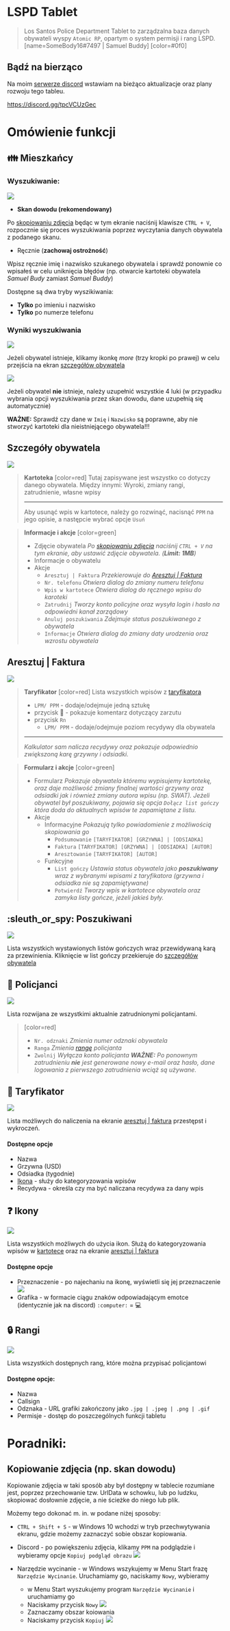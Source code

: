 # LSPD Tablet

> Los Santos Police Department Tablet to zarządzalna baza danych obywateli wyspy `Atomic RP`, opartym o system permisji i rang LSPD.
> [name=SomeBody16#7497 | Samuel Buddy] [color=#0f0]

## Bądź na bierząco

Na moim [serwerze discord](https://discord.gg/tpcVCUzGec) wstawiam na bieżąco aktualizacje oraz plany rozwoju tego tableu.

https://discord.gg/tpcVCUzGec

# Omówienie funkcji

## :family: Mieszkańcy

### Wyszukiwanie:
![](https://i.imgur.com/gou6CZr.png)

- **Skan dowodu (rekomendowany)**

Po [skopiowaniu zdjęcia](#Kopiowanie-zdjęcia-np-skan-dowodu) będąc w tym ekranie naciśnij klawisze `CTRL + V`, rozpocznie się proces wyszukiwania poprzez wyczytania danych obywatela z podanego skanu.

- Ręcznie (**zachowaj ostrożność**)

Wpisz ręcznie imię i nazwisko szukanego obywatela i sprawdź ponownie co wpisałeś w celu uniknięcia błędów (np. otwarcie kartoteki obywatela *Samuel Budy* zamiast *Samuel Buddy*)

Dostępne są dwa tryby wyszikiwania:
- **Tylko** po imieniu i nazwisko
- **Tylko** po numerze telefonu

### Wyniki wyszukiwania
![](https://i.imgur.com/TiStIwY.png)

Jeżeli obywatel istnieje, klikamy ikonkę *more* (trzy kropki po prawej) w celu przejścia na ekran [szczegółów obywatela](#Szczegóły-obywatela)

![](https://i.imgur.com/dRS690O.png)

Jeżeli obywatel **nie** istnieje, należy uzupełnić wszystkie 4 luki (w przypadku wybrania opcji wyszukiwania przez skan dowodu, dane uzupełnią się automatycznie)

**WAŻNE:** Sprawdź czy dane w `Imię` i `Nazwisko` są poprawne, aby nie stworzyć kartoteki dla nieistniejącego obywatela!!!


## Szczegóły obywatela
![](https://i.imgur.com/nlaH4GB.png)

> **Kartoteka**
> [color=red]
> Tutaj zapisywane jest wszystko co dotyczy danego obywatela.
> Między innymi: Wyroki, zmiany rangi, zatrudnienie, własne wpisy
> ___
> Aby usunąć wpis w kartotece, należy go rozwinąć, nacisnąć `PPM` na jego opisie, a następcie wybrać opcje `Usuń`

> **Informacje i akcje**
> [color=green]
> - Zdjęcie obywatela
> *Po [skopiowaniu zdjęcia](#Kopiowanie-zdjęcia-np-skan-dowodu) naciśnij `CTRL + V` na tym ekranie, aby ustawić zdjęcie obywatela. (**Limit: 1MB**)*
> - Informacje o obywatelu
> - Akcje
>   - `Aresztuj | Faktura`
>   *Przekierowuje do [Aresztuj | Faktura](#Aresztuj--Faktura)*
>   - `Nr. telefonu`
>   *Otwiera dialog do zmiany numeru telefonu*
>   - `Wpis w kartotece`
>   *Otwiera dialog do ręcznego wpisu do karoteki*
>   - `Zatrudnij`
>   *Tworzy konto policyjne oraz wysyła login i hasło na odpowiedni kanał zarządowy*
>   - `Anuluj poszukiwania`
>   *Zdejmuje status poszukiwanego z obywatela*
>   - `Informacje`
>   *Otwiera dialog do zmiany daty urodzenia oraz wzrostu obywatela*

## Aresztuj | Faktura
![](https://i.imgur.com/ypMQ3wO.png)

> **Taryfikator**
> [color=red]
> Lista wszystkich wpisów z [taryfikatora](#-Taryfikator)
> - `LPM/ PPM` - dodaje/odejmuje jedną sztukę
> - przycisk :speech_balloon: - pokazuje komentarz dotyczący zarzutu
> - przycisk `Rn`
>   - `LPM/ PPM` - dodaje/odejmuje poziom recydywy dla obywatela
> ___
> *Kalkulator sam nalicza recydywy oraz pokazuje odpowiednio zwiększoną karę grzywny i odsiadki.*

> **Formularz i akcje**
> [color=green]
> - Formularz
> *Pokazuje obywatela któremu wypisujemy kartotekę, oraz daje możliwość zmiany finalnej wartości grzywny oraz odsiadki jak i również zmiany autora wpisu (np. SWAT).*
> *Jeżeli obywatel był poszukiwany, pojawia się opcja `Dołącz list gończy` która doda do aktualnych wpisów te zapamiętane z listu.*
> - Akcje
>   - Informacyjne
>   *Pokazują tylko powiadomienie z możliwością skopiowania go*
>     - `Podsumowanie`
>     `[TARYFIKATOR] [GRZYWNA] | [ODSIADKA]`
>     - `Faktura`
>     `[TARYFIKATOR] [GRZYWNA] | [ODSIADKA] [AUTOR]`
>     - `Aresztowanie`
>     `[TARYFIKATOR] [AUTOR]`
>   - Funkcyjne
>     - `List gończy`
>     *Ustawia status obywatela jako **poszukiwany** wraz z wybranymi wpisami z taryfikatora (grzywna i odsiadka nie są zapamiętywane)*
>     - `Potwierdź`
>     *Tworzy wpis w kartotece obywatela oraz zamyka listy gończe, jeżeli jakieś były.*

## :sleuth_or_spy: Poszukiwani
![](https://i.imgur.com/A8Zjppj.png)

Lista wszystkich wystawionych listów gończych wraz przewidywaną karą za przewinienia.
Kliknięcie w list gończy przekieruje do [szczegółów obywatela](#Szczegóły-obywatela)

## :cop: Policjanci
![](https://i.imgur.com/2zhHSyK.png)

Lista rozwijana ze wszystkimi aktualnie zatrudnionymi policjantami.

> [color=red]
> - `Nr. odznaki`
> *Zmienia numer odznaki obywatela*
> - `Ranga`
> *Zmienia [rangę](##-Rangi) policjanta*
> - `Zwolnij`
> *Wyłącza konto policjanta*
> ***WAŻNE:** Po ponownym zatrudnieniu **nie** jest generowane nowy e-mail oraz hasło, dane logowania z pierwszego zatrudnienia wciąż są używane.*

## :page_facing_up: Taryfikator
![](https://i.imgur.com/LKC9IPi.png)

Lista możliwych do naliczenia na ekranie [aresztuj | faktura](#Aresztuj--Faktura) przestępst i wykroczeń.

#### Dostępne opcje

- Nazwa
- Grzywna (USD)
- Odsiadka (tygodnie)
- [Ikona](#-Ikony) - służy do kategoryzowania wpisów
- Recydywa - określa czy ma być naliczana recydywa za dany wpis

## :question: Ikony
![](https://i.imgur.com/mAjrHCQ.png)

Lista wszystkich możliwych do użycia ikon. Służą do kategoryzowania wpisów w [kartotece](#Szczegóły-obywatela) oraz na ekranie [aresztuj | faktura](#Aresztuj--Faktura)

#### Dostępne opcje

- Przeznaczenie - po najechaniu na ikonę, wyświetli się jej przeznaczenie
![](https://i.imgur.com/YRgc7A2.png)
- Grafika - w formacie ciągu znaków odpowiadającym emotce (identycznie jak na discord)
`:computer:` = :computer: 


## :lock: Rangi
![](https://i.imgur.com/fOaJRts.png)

Lista wszystkich dostępnych rang, które można przypisać policjantowi

#### Dostępne opcje:
- Nazwa
- Callsign
- Odznaka - URL grafiki zakończony jako `.jpg | .jpeg | .png | .gif`
- Permisje - dostęp do poszczególnych funkcji tabletu


# Poradniki:

## Kopiowanie zdjęcia (np. skan dowodu)

Kopiowanie zdjęcia w taki sposób aby był dostępny w tablecie rozumiane jest, poprzez przechowanie tzw. UrlData w schowku, lub po ludzku, skopiować dosłownie zdjęcie, a nie ścieżke do niego lub plik.

Możemy tego dokonać m. in. w podane niżej sposoby:

- `CTRL + Shift + S` - w Windows 10 wchodzi w tryb przechwytywania ekranu, gdzie możemy zaznaczyć sobie obszar kopiowania.

- Discord - po powiększeniu zdjęcia, klikamy `PPM` na podglądzie i wybieramy opcje `Kopiuj podgląd obrazu`
![](https://i.imgur.com/a2NnMdH.png)

- Narzędzie wycinanie - w Windows wszykujemy w Menu Start frazę `Narzędzie Wycinanie`. Uruchamiamy go, naciskamy `Nowy`, wybieramy
    - w Menu Start wyszukujemy program `Narzędzie Wycinanie` i uruchamiamy go
    - Naciskamy przycisk `Nowy`
    ![](https://i.imgur.com/Q0bofv1.png)
    - Zaznaczamy obszar koiowania
    - Naciskamy przycisk `Kopiuj`
    ![](https://i.imgur.com/f6E3Ws5.png)
